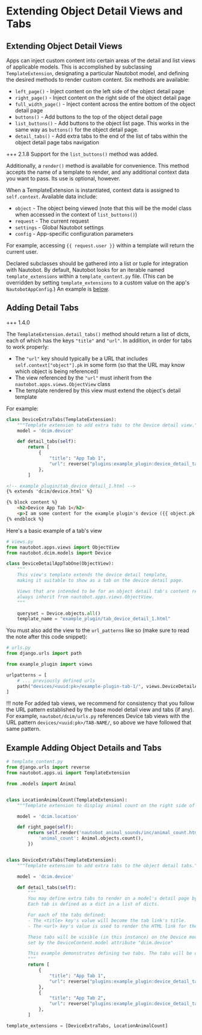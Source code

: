 # Extending Object Detail Views and Tabs

## Extending Object Detail Views

Apps can inject custom content into certain areas of the detail and list views of applicable models. This is accomplished by subclassing `TemplateExtension`, designating a particular Nautobot model, and defining the desired methods to render custom content. Six methods are available:

* `left_page()` - Inject content on the left side of the object detail page
* `right_page()` - Inject content on the right side of the object detail page
* `full_width_page()` - Inject content across the entire bottom of the object detail page
* `buttons()` - Add buttons to the top of the object detail page
* `list_buttons()` - Add buttons to the object list page. This works in the same way as `buttons()` for the object detail page.
* `detail_tabs()` - Add extra tabs to the end of the list of tabs within the object detail page tabs navigation

+++ 2.1.8
    Support for the `list_buttons()` method was added.

Additionally, a `render()` method is available for convenience. This method accepts the name of a template to render, and any additional context data you want to pass. Its use is optional, however.

When a TemplateExtension is instantiated, context data is assigned to `self.context`. Available data include:

* `object` - The object being viewed (note that this will be the model class when accessed in the context of `list_buttons()`)
* `request` - The current request
* `settings` - Global Nautobot settings
* `config` - App-specific configuration parameters

For example, accessing `{{ request.user }}` within a template will return the current user.

Declared subclasses should be gathered into a list or tuple for integration with Nautobot. By default, Nautobot looks for an iterable named `template_extensions` within a `template_content.py` file. (This can be overridden by setting `template_extensions` to a custom value on the app's `NautobotAppConfig`.) An example is [below](#example-adding-object-details-and-tabs).

## Adding Detail Tabs

+++ 1.4.0

The `TemplateExtension.detail_tabs()` method should return a list of dicts, each of which has the keys `"title"` and `"url"`. In addition, in order for tabs to work properly:

* The `"url"` key should typically be a URL that includes `self.context["object"].pk` in some form (so that the URL may know which object is being referenced)
* The view referenced by the `"url"` must inherit from the `nautobot.apps.views.ObjectView` class
* The template rendered by this view must extend the object's detail template

For example:

```python
class DeviceExtraTabs(TemplateExtension):
    """Template extension to add extra tabs to the Device detail view."""
    model = 'dcim.device'

    def detail_tabs(self):
        return [
            {
                "title": "App Tab 1",
                "url": reverse("plugins:example_plugin:device_detail_tab_1", kwargs={"pk": self.context["object"].pk}),
            },
        ]
```

```html
<!-- example_plugin/tab_device_detail_1.html -->
{% extends 'dcim/device.html' %}

{% block content %}
    <h2>Device App Tab 1</h2>
    <p>I am some content for the example plugin's device ({{ object.pk }}) detail tab 1.</p>
{% endblock %}
```

Here's a basic example of a tab's view

```python
# views.py
from nautobot.apps.views import ObjectView
from nautobot.dcim.models import Device

class DeviceDetailAppTabOne(ObjectView):
    """
    This view's template extends the device detail template,
    making it suitable to show as a tab on the device detail page.

    Views that are intended to be for an object detail tab's content rendering must
    always inherit from nautobot.apps.views.ObjectView.
    """

    queryset = Device.objects.all()
    template_name = "example_plugin/tab_device_detail_1.html"
```

You must also add the view to the `url_patterns` like so (make sure to read the note after this code snippet):

```python
# urls.py
from django.urls import path

from example_plugin import views

urlpatterns = [
    # ... previously defined urls
    path("devices/<uuid:pk>/example-plugin-tab-1/", views.DeviceDetailAppTabOne.as_view(), name="device_detail_tab_1"),
]
```

!!! note
    For added tab views, we recommend for consistency that you follow the URL pattern established by the base model detail view and tabs (if any). For example, `nautobot/dcim/urls.py` references Device tab views with the URL pattern `devices/<uuid:pk>/TAB-NAME/`, so above we have followed that same pattern.

## Example Adding Object Details and Tabs

```python
# template_content.py
from django.urls import reverse
from nautobot.apps.ui import TemplateExtension

from .models import Animal


class LocationAnimalCount(TemplateExtension):
    """Template extension to display animal count on the right side of the page."""

    model = 'dcim.location'

    def right_page(self):
        return self.render('nautobot_animal_sounds/inc/animal_count.html', extra_context={
            'animal_count': Animal.objects.count(),
        })


class DeviceExtraTabs(TemplateExtension):
    """Template extension to add extra tabs to the object detail tabs."""

    model = 'dcim.device'

    def detail_tabs(self):
        """
        You may define extra tabs to render on a model's detail page by utilizing this method.
        Each tab is defined as a dict in a list of dicts.

        For each of the tabs defined:
        - The <title> key's value will become the tab link's title.
        - The <url> key's value is used to render the HTML link for the tab

        These tabs will be visible (in this instance) on the Device model's detail page as
        set by the DeviceContent.model attribute "dcim.device"

        This example demonstrates defining two tabs. The tabs will be ordered by their position in list.
        """
        return [
            {
                "title": "App Tab 1",
                "url": reverse("plugins:example_plugin:device_detail_tab_1", kwargs={"pk": self.context["object"].pk}),
            },
            {
                "title": "App Tab 2",
                "url": reverse("plugins:example_plugin:device_detail_tab_2", kwargs={"pk": self.context["object"].pk}),
            },
        ]

template_extensions = [DeviceExtraTabs, LocationAnimalCount]
```
